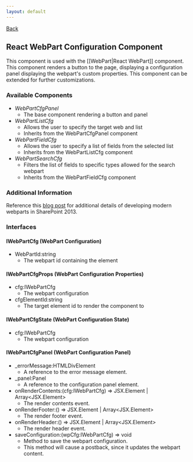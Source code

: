 ```yaml
---
layout: default
---
```

[Back](/react)
## React WebPart Configuration Component
This component is used with the [[WebPart|React WebPart]] component. This component renders a button to the page, displaying a configuration panel displaying the webpart's custom properties. This component can be extended for further customizations.

### Available Components
* _WebPartCfgPanel_
  * The base component rendering a button and panel
* _WebPartListCfg_
  * Allows the user to specify the target web and list
  * Inherits from the WebPartCfgPanel component
* _WebPartFieldCfg_
  * Allows the user to specify a list of fields from the selected list
  * Inherits from the WebPartListCfg component
* _WebPartSearchCfg_
  * Filters the list of fields to specific types allowed for the search webpart
  * Inherits from the WebPartFieldCfg component

### Additional Information
Reference this [blog post](http://dattabase.com/sharepoint-react-webparts/) for additional details of developing modern webparts in SharePoint 2013.

### Interfaces
#### IWebPartCfg (WebPart Configuration)
* WebPartId:string
    * The webpart id containing the element

#### IWebPartCfgProps (WebPart Configuration Properties)
* cfg:IWebPartCfg
    * The webpart configuration
* cfgElementId:string
    * The target element id to render the component to

#### IWebPartCfgState (WebPart Configuration State)
* cfg:IWebPartCfg
    * The webpart configuration

#### IWebPartCfgPanel (WebPart Configuration Panel)
* _errorMessage:HTMLDivElement
    * A reference to the error message element.
* _panel:Panel
    * A reference to the configuration panel element.
* onRenderContents:(cfg:IWebPartCfg) => JSX.Element | Array<JSX.Element>
    * The render contents event.
* onRenderFooter:() => JSX.Element | Array<JSX.Element>
    * The render footer event.
* onRenderHeader:() => JSX.Element | Array<JSX.Element>
    * The render header event.
* saveConfiguration:(wpCfg:IWebPartCfg) => void
    * Method to save the webpart configuration.
    * This method will cause a postback, since it updates the webpart content.